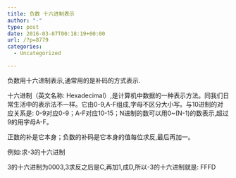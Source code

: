```yaml
---
title: 负数 十六进制表示
author: "-"
type: post
date: 2016-03-07T00:18:19+00:00
url: /?p=8779
categories:
  - Uncategorized

---
```

负数用十六进制表示,通常用的是补码的方式表示.
  
十六进制（英文名称: Hexadecimal）,是计算机中数据的一种表示方法。同我们日常生活中的表示法不一样。它由0-9,A-F组成,字母不区分大小写。与10进制的对应关系是: 0-9对应0-9；A-F对应10-15；N进制的数可以用0~(N-1)的数表示,超过9的用字母A-F。
  
正数的补是它本身；负数的补码是它本身的值每位求反,最后再加一。
  
例如:求-3的十六进制
  
3的十六进制为0003,3求反之后是C,再加1,成D,所以-3的十六进制就是: FFFD